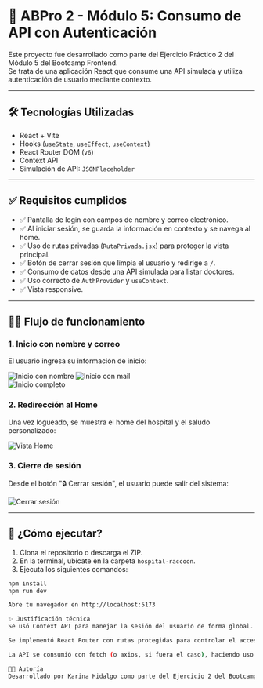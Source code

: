 # 🧪 ABPro 2 - Módulo 5: Consumo de API con Autenticación

Este proyecto fue desarrollado como parte del Ejercicio Práctico 2 del Módulo 5 del Bootcamp Frontend.  
Se trata de una aplicación React que consume una API simulada y utiliza autenticación de usuario mediante contexto.

---

## 🛠️ Tecnologías Utilizadas

- React + Vite
- Hooks (`useState`, `useEffect`, `useContext`)
- React Router DOM (`v6`)
- Context API
- Simulación de API: `JSONPlaceholder`

---

## ✅ Requisitos cumplidos

- ✅ Pantalla de login con campos de nombre y correo electrónico.
- ✅ Al iniciar sesión, se guarda la información en contexto y se navega al home.
- ✅ Uso de rutas privadas (`RutaPrivada.jsx`) para proteger la vista principal.
- ✅ Botón de cerrar sesión que limpia el usuario y redirige a `/`.
- ✅ Consumo de datos desde una API simulada para listar doctores.
- ✅ Uso correcto de `AuthProvider` y `useContext`.
- ✅ Vista responsive.

---

## 👩‍⚕️ Flujo de funcionamiento

### 1. Inicio con nombre y correo  
El usuario ingresa su información de inicio:

![Inicio con nombre](.img/screenshots/screenshot-inicio-nombre.JPG)
![Inicio con mail](.img/screenshots/screenshot-inicio-mail.JPG)  
![Inicio completo](.img/screenshots/screenshot-inicio-sesion.jpeg)

### 2. Redirección al Home  
Una vez logueado, se muestra el home del hospital y el saludo personalizado:

![Vista Home](.img/screenshots/screenshot-home.jpeg)

### 3. Cierre de sesión  
Desde el botón "🔒 Cerrar sesión", el usuario puede salir del sistema:

![Cerrar sesión](.img/screenshots/screenshot-logout.JPG)

---

## 🚀 ¿Cómo ejecutar?

1. Clona el repositorio o descarga el ZIP.
2. En la terminal, ubícate en la carpeta `hospital-raccoon`.
3. Ejecuta los siguientes comandos:

```bash
npm install
npm run dev

Abre tu navegador en http://localhost:5173

✨ Justificación técnica
Se usó Context API para manejar la sesión del usuario de forma global.

Se implementó React Router con rutas protegidas para controlar el acceso a Home.

La API se consumió con fetch (o axios, si fuera el caso), haciendo uso de useEffect para cargar los doctores una vez montado el componente.

👩‍💻 Autoría
Desarrollado por Karina Hidalgo como parte del Ejercicio 2 del Bootcamp Frontend – Módulo 5.